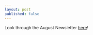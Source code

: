 ```yaml
---
layout: post
published: false
---
```

Look through the August Newsletter [here](https://drive.google.com/file/d/1OSfo6U8MlivcBwyPTGNMF59ag3erLVV5/view)!